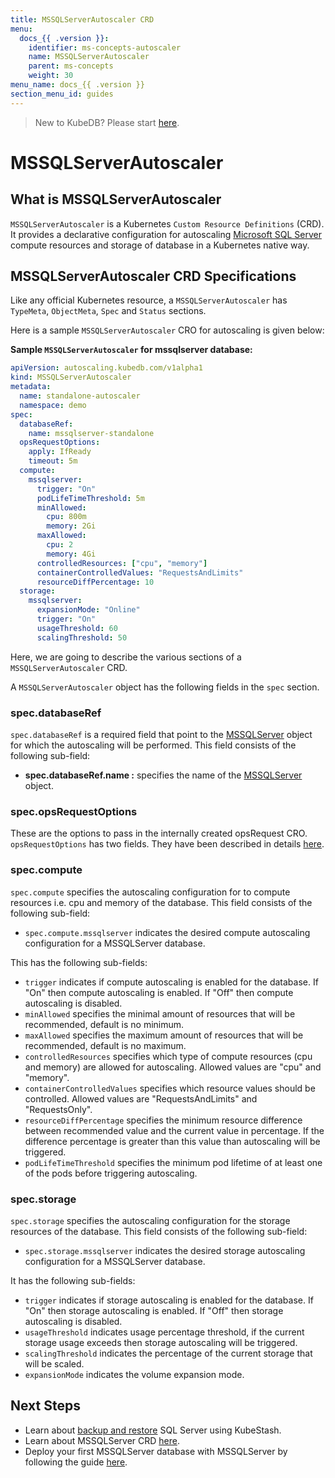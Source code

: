 ```yaml
---
title: MSSQLServerAutoscaler CRD
menu:
  docs_{{ .version }}:
    identifier: ms-concepts-autoscaler
    name: MSSQLServerAutoscaler
    parent: ms-concepts
    weight: 30
menu_name: docs_{{ .version }}
section_menu_id: guides
---
```


> New to KubeDB? Please start [here](/docs/README.md).

# MSSQLServerAutoscaler

## What is MSSQLServerAutoscaler

`MSSQLServerAutoscaler` is a Kubernetes `Custom Resource Definitions` (CRD). It provides a declarative configuration for autoscaling [Microsoft SQL Server](https://learn.microsoft.com/en-us/sql/sql-server/) compute resources and storage of database in a Kubernetes native way.

## MSSQLServerAutoscaler CRD Specifications

Like any official Kubernetes resource, a `MSSQLServerAutoscaler` has `TypeMeta`, `ObjectMeta`, `Spec` and `Status` sections.

Here is a sample `MSSQLServerAutoscaler` CRO for autoscaling is given below:

**Sample `MSSQLServerAutoscaler` for mssqlserver database:**

```yaml
apiVersion: autoscaling.kubedb.com/v1alpha1
kind: MSSQLServerAutoscaler
metadata:
  name: standalone-autoscaler
  namespace: demo
spec:
  databaseRef:
    name: mssqlserver-standalone
  opsRequestOptions:
    apply: IfReady
    timeout: 5m
  compute:
    mssqlserver:
      trigger: "On"
      podLifeTimeThreshold: 5m
      minAllowed:
        cpu: 800m
        memory: 2Gi
      maxAllowed:
        cpu: 2
        memory: 4Gi
      controlledResources: ["cpu", "memory"]
      containerControlledValues: "RequestsAndLimits"
      resourceDiffPercentage: 10
  storage:
    mssqlserver:
      expansionMode: "Online"
      trigger: "On"
      usageThreshold: 60
      scalingThreshold: 50
```

Here, we are going to describe the various sections of a `MSSQLServerAutoscaler` CRD.

A `MSSQLServerAutoscaler` object has the following fields in the `spec` section.

### spec.databaseRef

`spec.databaseRef` is a required field that point to the [MSSQLServer](/docs/guides/mssqlserver/concepts/mssqlserver.md) object for which the autoscaling will be performed. This field consists of the following sub-field:

- **spec.databaseRef.name :** specifies the name of the [MSSQLServer](/docs/guides/mssqlserver/concepts/mssqlserver.md) object.

### spec.opsRequestOptions
These are the options to pass in the internally created opsRequest CRO. `opsRequestOptions` has two fields. They have been described in details [here](/docs/guides/mssqlserver/concepts/opsrequest.md#spectimeout).

### spec.compute

`spec.compute` specifies the autoscaling configuration for to compute resources i.e. cpu and memory of the database. This field consists of the following sub-field:

- `spec.compute.mssqlserver` indicates the desired compute autoscaling configuration for a MSSQLServer database.

This has the following sub-fields:

- `trigger` indicates if compute autoscaling is enabled for the database. If "On" then compute autoscaling is enabled. If "Off" then compute autoscaling is disabled.
- `minAllowed` specifies the minimal amount of resources that will be recommended, default is no minimum.
- `maxAllowed` specifies the maximum amount of resources that will be recommended, default is no maximum.
- `controlledResources` specifies which type of compute resources (cpu and memory) are allowed for autoscaling. Allowed values are "cpu" and "memory".
- `containerControlledValues` specifies which resource values should be controlled. Allowed values are "RequestsAndLimits" and "RequestsOnly".
- `resourceDiffPercentage` specifies the minimum resource difference between recommended value and the current value in percentage. If the difference percentage is greater than this value than autoscaling will be triggered.
- `podLifeTimeThreshold` specifies the minimum pod lifetime of at least one of the pods before triggering autoscaling.

### spec.storage

`spec.storage` specifies the autoscaling configuration for the storage resources of the database. This field consists of the following sub-field:

- `spec.storage.mssqlserver` indicates the desired storage autoscaling configuration for a MSSQLServer database.

 It has the following sub-fields:

- `trigger` indicates if storage autoscaling is enabled for the database. If "On" then storage autoscaling is enabled. If "Off" then storage autoscaling is disabled.
- `usageThreshold` indicates usage percentage threshold, if the current storage usage exceeds then storage autoscaling will be triggered.
- `scalingThreshold` indicates the percentage of the current storage that will be scaled.
- `expansionMode` indicates the volume expansion mode.

## Next Steps

- Learn about [backup and restore](/docs/guides/mssqlserver/backup/overview/index.md) SQL Server using KubeStash.
- Learn about MSSQLServer CRD [here](/docs/guides/mssqlserver/concepts/mssqlserver.md).
- Deploy your first MSSQLServer database with MSSQLServer by following the guide [here](/docs/guides/mssqlserver/quickstart/quickstart.md).
